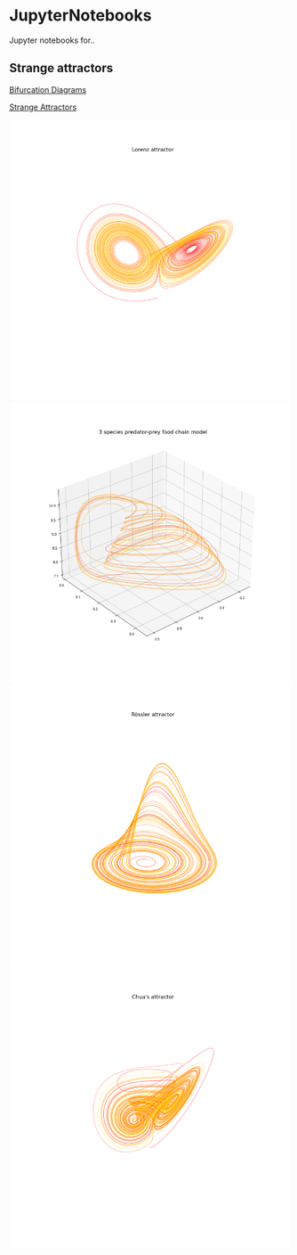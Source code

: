 # JupyterNotebooks

Jupyter notebooks for..

## Strange attractors

[Bifurcation Diagrams](https://github.com/JochenFromm/JupyterNotebooks/blob/master/BifurcationDiagrams.ipynb)

[Strange Attractors](https://github.com/JochenFromm/JupyterNotebooks/blob/master/StrangeAttractors.ipynb)

![](lorenz_1.png)
![](predator_prey_1.png)
![](roessler_1.png)
![](chua_1.png)
